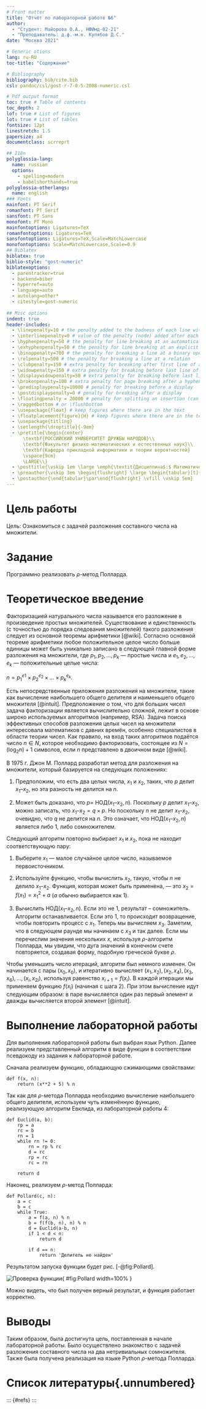 ```yaml
---
# Front matter
title: "Отчёт по лабораторной работе №6"
author:
  - "Студент: Майорова О.А., НФИмд-02-21"
  - "Преподаватель: д.ф.-м.н. Кулябов Д.С."
date: "Москва 2021"

# Generic otions
lang: ru-RU
toc-title: "Содержание"

# Bibliography
bibliography: bib/cite.bib
csl: pandoc/csl/gost-r-7-0-5-2008-numeric.csl

# Pdf output format
toc: true # Table of contents
toc_depth: 2
lof: true # List of figures
lot: true # List of tables
fontsize: 12pt
linestretch: 1.5
papersize: a4
documentclass: scrreprt

## I18n
polyglossia-lang:
  name: russian
  options:
	- spelling=modern
	- babelshorthands=true
polyglossia-otherlangs:
  name: english
### Fonts
mainfont: PT Serif
romanfont: PT Serif
sansfont: PT Sans
monofont: PT Mono
mainfontoptions: Ligatures=TeX
romanfontoptions: Ligatures=TeX
sansfontoptions: Ligatures=TeX,Scale=MatchLowercase
monofontoptions: Scale=MatchLowercase,Scale=0.9
## Biblatex
biblatex: true
biblio-style: "gost-numeric"
biblatexoptions:
  - parentracker=true
  - backend=biber
  - hyperref=auto
  - language=auto
  - autolang=other*
  - citestyle=gost-numeric
  
## Misc options
indent: true
header-includes:
  - \linepenalty=10 # the penalty added to the badness of each line within a paragraph (no associated penalty node) Increasing the value makes tex try to have fewer lines in the paragraph.
  - \interlinepenalty=0 # value of the penalty (node) added after each line of a paragraph.
  - \hyphenpenalty=50 # the penalty for line breaking at an automatically inserted hyphen
  - \exhyphenpenalty=50 # the penalty for line breaking at an explicit hyphen
  - \binoppenalty=700 # the penalty for breaking a line at a binary operator
  - \relpenalty=500 # the penalty for breaking a line at a relation
  - \clubpenalty=150 # extra penalty for breaking after first line of a paragraph
  - \widowpenalty=150 # extra penalty for breaking before last line of a paragraph
  - \displaywidowpenalty=50 # extra penalty for breaking before last line before a display math
  - \brokenpenalty=100 # extra penalty for page breaking after a hyphenated line
  - \predisplaypenalty=10000 # penalty for breaking before a display
  - \postdisplaypenalty=0 # penalty for breaking after a display
  - \floatingpenalty = 20000 # penalty for splitting an insertion (can only be split footnote in standard LaTeX)
  - \raggedbottom # or \flushbottom
  - \usepackage{float} # keep figures where there are in the text
  - \floatplacement{figure}{H} # keep figures where there are in the text
  - \usepackage{titling}
  - \setlength{\droptitle}{-9em}
  - \pretitle{\begin{center}
      \textbf{РОССИЙСКИЙ УНИВЕРСИТЕТ ДРУЖБЫ НАРОДОВ}\\
      \textbf{Факультет физико-математических и естественных наук}\\
      \textbf{Кафедра прикладной информатики и теории вероятностей}
      \vspace{9cm}
      \LARGE\\}
  - \posttitle{\vskip 1em \large \emph{\textit{Дисциплина$:$ Математические основы защиты информации и информационной безопасности}} \end{center}}
  - \preauthor{\vskip 3em \begin{flushright} \large \begin{tabular}[t]{c}}
  - \postauthor{\end{tabular}\par\end{flushright} \vfill \vskip 5em}
---
```


# Цель работы
Цель: Ознакомиться с задачей разложения составного числа на множители.

# Задание
Программно реализовать $\rho$-метод Полларда.

# Теоретическое введение
Факторизацией натурального числа называется его разложение в произведение простых множителей.
Существование и единственность (с точностью до порядка следования множителей) такого разложения следует из основной теоремы арифметики [@wiki].
Согласно основной теореме арифметики любое положительное целое число больше единицы может быть уникально записано в
следующей главной форме разложения на множители, где $p_1, p_2,..., p_k$ — простые числа и $e_1, e_2,..., e_k$ — положительные целые числа:

$n  = p^{e1}_1 \times p_{2}^{e_2} \times \dots \times p_{k}^{e_k}.$

Есть непосредственные приложения разложения на множители, такие как вычисление наибольшего общего делителя и наименьшего общего множителя [@intuit].
Предположение о том, что для больших чисел задача факторизации является вычислительно сложной, лежит в основе широко используемых алгоритмов (например, RSA).
Задача поиска эффективных способов разложения целых чисел на множители интересовала математиков с давних времён, особенно специалистов в области теории чисел. 
Как правило, на вход таких алгоритмов подаётся число $n \in N$, которое необходимо факторизовать, состоящее из $N = ( \log_2 n ) + 1$ символов, если $n$ представлено в двоичном виде [@wiki].

В 1975 г. Джон М. Поллард разработал метод для разложения на множители, который базируется на следующих положениях:

1. Предположим, что есть два целых числа, $x_1$ и $x_2$, таких, что $p$ делит $x_1 – x_2$, но эта разность не делится на $n$.

2. Может быть доказано, что $p =$ НОД$(x_1 – x_2, n)$. Поскольку $p$ делит $x_1 – x_2$, можно записать, что $x_1 – x_2 = q \times p$. Но поскольку $n$ не делит $x_1 – x_2$, очевидно, что $q$ не делится на $n$. Это означает, что НОД$(x_1 – x_2, n)$ является либо 1, либо сомножителем.

Следующий алгоритм повторно выбирает $x_1$ и $x_2$, пока не находит соответствующую пару:

1. Выберите $x_1$ — малое случайное целое число, называемое первоисточником.

2. Используйте функцию, чтобы вычислить $x_2$, такую, чтобы $n$ не делило $x_1 – x_2$. Функция, которая может быть применена, — это $x_2 = f(x_1) = x_{1}^{2} + a$ ($a$ обычно выбирается как 1).

3. Вычислить НОД$(x_1 – x_2, n)$. Если это не 1, результат – сомножитель. Алгоритм останавливается.  Если это 1, то происходит возвращение, чтобы повторить процесс с $x_1$. Теперь мы вычисляем $x_3$. Заметим, что в следующем раунде мы начинаем с $x_3$ и так далее. Если мы перечислим значения нескольких $x$, используя $\rho$-алгоритм Полларда, мы увидим, что дуга значений в конечном счете повторяется, создавая форму, подобную греческой букве $\rho$.

Чтобы уменьшить число итераций, алгоритм был немного изменен. Он начинается с пары $(x_0, x_0)$, и итеративно вычисляет $(x_1, x_2), (x_2, x_4), (x_3, x_6),..., (x_i, x_{2i})$, используя равенство $x_{i+1} = f(x_i)$.
В каждой итерации мы применяем функцию $f(x_i)$ (начиная с шага 2). При этом вычисление идут следующим образом: в паре вычисляется один раз первый элемент и дважды вычисляется второй элемент [@intuit].



# Выполнение лабораторной работы
Для выполнения лабораторной работы был выбран язык Python. Далее реализуем представленный алгоритм в виде функции в соответствии псевдокоду из задания к лабораторной работе.

Сначала реализуем функцию, обладающую сжимающими свойствами:
```
def f(x, n):
    return (x**2 + 5) % n
```

Так как для $\rho$-метода Полларда необходимо вычисление наибольшего общего делителя, используем чуть изменённую функцию, реализующую алгоритм Евклида, из лабораторной работы 4:
```
def Euclid(a, b):
    rp = a
    rc = b
    rn = 1
    while rn != 0:
        rn = rp % rc
        d = rc
        rp = rc
        rc = rn
    
    return d
```

Наконец, реализуем $\rho$-метод Полларда:
```
def Pollard(c, n):
    a = c
    b = c
    while True:
        a = f(a, n) % n
        b = f(f(b, n), n) % n
        d = Euclid(a-b, n)
        if 1 < d < n:
            return d

        if d == n:
            return 'Делитель не найден'
```
Результатом запуска функции будет рис. [-@fig:Pollard].

![Проверка функции](image/Pollard.png){ #fig:Pollard width=100% }

Можно видеть, что был получен верный результат, и функция работает корректно.

# Выводы
Таким образом, была достигнута цель, поставленная в начале лабораторной работы.
Было осуществлено знакомство с задачей разложения составного числа на два нетривиальных сомножителя.
Также была получена реализация на языке Python $\rho$-метода Полларда.

# Список литературы{.unnumbered}

::: {#refs}
:::
